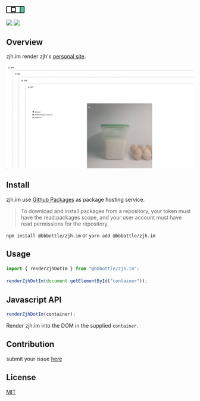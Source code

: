 <img src="docs/images/logo.png?raw=true" alt="zjh.im logo" width="50" >
<br/>
<p>
  <img src="https://img.shields.io/github/package-json/v/bbbottle/zjh.im?color=rgb%2881%2C%20196%2C%20159%29" />
  <img src="https://img.shields.io/github/issues/bbbottle/zjh.im?color=%23ff8888" />
</p>

## Overview

zjh.im render zjh's [personal site](https://zjh.im).

<img src="docs/images/screen-shot.png?raw=true" alt="zjh.im screen shot" />


## Install

zjh.im use [Github Packages](https://docs.github.com/en/packages/learn-github-packages/about-github-packages) as package hosting service.

> To download and install packages from a repository, your token must have the read:packages scope, and your user account must have read permissions for the repository.

`npm install @bbbottle/zjh.im` or `yarn add @bbbottle/zjh.im`

## Usage

```javascript
import { renderZjhDotIm } from "@bbbottle/zjh.im";

renderZjhDotIm(document.getElementById("container"));
```

## Javascript API

```javascript
renderZjhDotIm(container);
```

Render zjh.im into the DOM in the supplied `container`.

## Contribution

submit your issue [here](https://github.com/bbbottle/zjh.im/issues)

## License

[MIT](https://github.com/bbbottle/zjh.im/blob/main/LICENSE)
